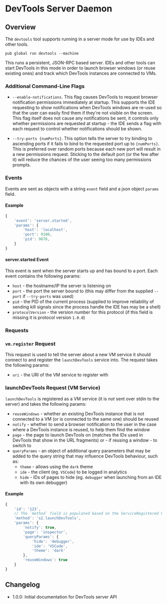 # DevTools Server Daemon

## Overview

The `devtools` tool supports running in a server mode for use by IDEs and other tools.

```
pub global run devtools --machine
```

This runs a persistent, JSON-RPC based server. IDEs and other tools can start DevTools in this mode in order to launch browser windows (or reuse existing ones) and track which DevTools instances are connected to VMs.

### Additional Command-Line Flags

- `--enable-notifications`. This flag causes DevTools to request browser notification permissions immediately at startup. This supports the IDE requesting to show notifications when DevTools windows are re-used so that the user can easily find them if they're not visible on the screen. This flag itself does not cause any notifications be sent, it controls only whether permissions are requested at startup - the IDE sends a flag with each request to control whether notifications should be shown.

- `--try-ports {numPorts}`. This option tells the server to try binding to ascending ports if it fails to bind to the requested port up to `{numPorts}`. This is preferred over random ports because each new port will result in a new permissions request. Sticking to the default port (or the few after it) will reduce the chances of the user seeing too many permissions prompts.

### Events

Events are sent as objects with a string `event` field and a json object `params` field.

#### Example

```js
{
	'event': 'server.started',
	'params': {
		'host': 'localhost',
		'port': 9100,
		'pid': 9876,
	}
}
```

#### server.started Event

This event is sent when the server starts up and has bound to a port. Each event contains the following params:

- `host` - the hostname/IP the server is listening on
- `port` - the port the server bound to (this may differ from the supplied `--port` if `--try-ports` was used)
- `pid` - the PID of the current process (supplied to improve reliability of sending kill signals since the process handle the IDE has may be a shell)
- `protocolVersion` - the version number for this protocol (if this field is missing it is protocol version `1.0.0`)

<!--
This request is only used for testing purposes so is currently "undocumented"

### client.launch Event

This event is sent when the server launches a new client in response to a call to `launchDevTools`. `params` contains the following fields:

- `reused` - whether an existing DevTools instance was reused (otherwise a new browser was launched)
- `notified` - whether or not a notification was shown
-->

### Requests

### `vm.register` Request

This request is used to tell the server about a new VM service it should connect to and register the `launchDevTools` service into. The request takes the following params:

- `uri` - the URI of the VM service to register with

<!--
This request is only used for testing purposes so is currently "undocumented"

### `client.list` Request

This request lists all DevTools instances that are currently connected back to the server along with which VM services they're connected to and the pages they are showing. The request requires no `params`.
-->

### launchDevTools Request (VM Service)

`launchDevTools` is registered as a VM service (it is *not* sent over stdin to the server) and takes the following params:

- `reuseWindows` - whether an existing DevTools instance that is not connected to a VM (or is connected to the same one) should be reused
- `notify` - whether to send a browser notification to the user in the case where a DevTools instance is reused, to help them find the window
- `page` - the page to launch DevTools on (matches the IDs used in DevTools that show in the URL fragments) or - if reusing a window - to switch to
- `queryParams` - an object of additional query parameters that may be added to the query string that may influence DevTools behaviour, such as:
  - `theme` - allows using the `dark` theme
  - `ide` - the client (eg. `VSCode`) to be logged in analytics
  - `hide` - IDs of pages to hide (eg. `debugger` when launching from an IDE with its own debugger)

#### Example

```js
{
	'id': '123',
	// The `method` field is populated based on the ServiceRegistered VM event
	'method': 's2.launchDevTools',
	'params': {
		'notify': true,
		'page': 'inspector',
		'queryParams': {
			'hide': 'debugger',
			'ide': 'VSCode',
			'theme': 'dark'
		},
		'reuseWindows': true
	}
}
```

## Changelog

- 1.0.0: Initial documentation for DevTools server API
